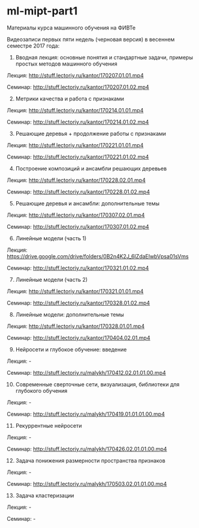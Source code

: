 # ml-mipt-part1
Материалы курса машинного обучения на ФИВТе

Видеозаписи первых пяти недель (черновая версия) в весеннем семестре 2017 года:


1) Вводная лекция: основные понятия и стандартные задачи, примеры простых методов машинного обучения

Лекция: http://stuff.lectoriy.ru/kantor/170207.01.01.mp4

Семинар: http://stuff.lectoriy.ru/kantor/170207.01.02.mp4

2) Метрики качества и работа с признаками

Лекция: http://stuff.lectoriy.ru/kantor/170214.01.01.mp4

Семинар: http://stuff.lectoriy.ru/kantor/170214.01.02.mp4

3) Решающие деревья + продолжение работы с признаками

Лекция: http://stuff.lectoriy.ru/kantor/170221.01.01.mp4

Семинар: http://stuff.lectoriy.ru/kantor/170221.01.02.mp4

4) Построение композиций и ансамбли решающих деревьев

Лекция: http://stuff.lectoriy.ru/kantor/170228.02.01.mp4

Семинар: http://stuff.lectoriy.ru/kantor/170228.01.02.mp4

5) Решающие деревья и ансамбли: дополнительные темы

Лекция: http://stuff.lectoriy.ru/kantor/170307.02.01.mp4

Семинар: http://stuff.lectoriy.ru/kantor/170307.01.02.mp4

6) Линейные модели (часть 1)

Лекция: https://drive.google.com/drive/folders/0B2n4K2J_6IZdaElwbVpsa01sVms

Семинар: http://stuff.lectoriy.ru/kantor/170321.01.02.mp4

7) Линейные модели (часть 2)

Лекция: http://stuff.lectoriy.ru/kantor/170321.01.01.mp4

Семинар: http://stuff.lectoriy.ru/kantor/170328.01.02.mp4

8) Линейные модели: дополнительные темы

Лекция: http://stuff.lectoriy.ru/kantor/170328.01.01.mp4

Семинар: http://stuff.lectoriy.ru/kantor/170404.02.01.mp4

9) Нейросети и глубокое обучение: введение

Лекция: -

Семинар: http://stuff.lectoriy.ru/malykh/170412.02.01.01.00.mp4

10) Современные сверточные сети, визуализация, библиотеки для глубокого обучения

Лекция: -

Семинар: http://stuff.lectoriy.ru/malykh/170419.01.01.01.00.mp4

11) Рекуррентные нейросети

Лекция: -

Семинар: http://stuff.lectoriy.ru/malykh/170426.02.01.01.00.mp4

12) Задача понижения размерности пространства признаков

Лекция: -

Семинар: http://stuff.lectoriy.ru/malykh/170503.02.01.01.00.mp4

13) Задача кластеризации

Лекция: -

Семинар: -


